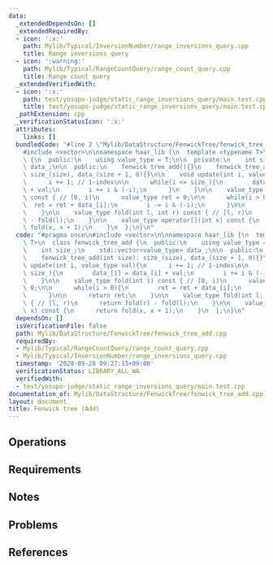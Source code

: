```yaml
---
data:
  _extendedDependsOn: []
  _extendedRequiredBy:
  - icon: ':x:'
    path: Mylib/Typical/InversionNumber/range_inversions_query.cpp
    title: Range inversions query
  - icon: ':warning:'
    path: Mylib/Typical/RangeCountQuery/range_count_query.cpp
    title: Range count query
  _extendedVerifiedWith:
  - icon: ':x:'
    path: test/yosupo-judge/static_range_inversions_query/main.test.cpp
    title: test/yosupo-judge/static_range_inversions_query/main.test.cpp
  _pathExtension: cpp
  _verificationStatusIcon: ':x:'
  attributes:
    links: []
  bundledCode: "#line 2 \"Mylib/DataStructure/FenwickTree/fenwick_tree_add.cpp\"\n\
    #include <vector>\n\nnamespace haar_lib {\n  template <typename T>\n  class fenwick_tree_add\
    \ {\n  public:\n    using value_type = T;\n\n  private:\n    int size_;\n    std::vector<value_type>\
    \ data_;\n\n  public:\n    fenwick_tree_add(){}\n    fenwick_tree_add(int size):\
    \ size_(size), data_(size + 1, 0){}\n\n    void update(int i, value_type val){\n\
    \      i += 1; // 1-index\n\n      while(i <= size_){\n        data_[i] = data_[i]\
    \ + val;\n        i += i & (-i);\n      }\n    }\n\n    value_type fold(int i)\
    \ const { // [0, i)\n      value_type ret = 0;\n\n      while(i > 0){\n      \
    \  ret = ret + data_[i];\n        i -= i & (-i);\n      }\n\n      return ret;\n\
    \    }\n\n    value_type fold(int l, int r) const { // [l, r)\n      return fold(r)\
    \ - fold(l);\n    }\n\n    value_type operator[](int x) const {\n      return\
    \ fold(x, x + 1);\n    }\n  };\n}\n"
  code: "#pragma once\n#include <vector>\n\nnamespace haar_lib {\n  template <typename\
    \ T>\n  class fenwick_tree_add {\n  public:\n    using value_type = T;\n\n  private:\n\
    \    int size_;\n    std::vector<value_type> data_;\n\n  public:\n    fenwick_tree_add(){}\n\
    \    fenwick_tree_add(int size): size_(size), data_(size + 1, 0){}\n\n    void\
    \ update(int i, value_type val){\n      i += 1; // 1-index\n\n      while(i <=\
    \ size_){\n        data_[i] = data_[i] + val;\n        i += i & (-i);\n      }\n\
    \    }\n\n    value_type fold(int i) const { // [0, i)\n      value_type ret =\
    \ 0;\n\n      while(i > 0){\n        ret = ret + data_[i];\n        i -= i & (-i);\n\
    \      }\n\n      return ret;\n    }\n\n    value_type fold(int l, int r) const\
    \ { // [l, r)\n      return fold(r) - fold(l);\n    }\n\n    value_type operator[](int\
    \ x) const {\n      return fold(x, x + 1);\n    }\n  };\n}\n"
  dependsOn: []
  isVerificationFile: false
  path: Mylib/DataStructure/FenwickTree/fenwick_tree_add.cpp
  requiredBy:
  - Mylib/Typical/RangeCountQuery/range_count_query.cpp
  - Mylib/Typical/InversionNumber/range_inversions_query.cpp
  timestamp: '2020-09-28 09:27:15+09:00'
  verificationStatus: LIBRARY_ALL_WA
  verifiedWith:
  - test/yosupo-judge/static_range_inversions_query/main.test.cpp
documentation_of: Mylib/DataStructure/FenwickTree/fenwick_tree_add.cpp
layout: document
title: Fenwick tree (Add)
---
```


## Operations

## Requirements

## Notes

## Problems

## References
